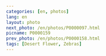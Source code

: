 ```yaml
---
categories: [en, photos]
lang: en
layout: photo
next_photo: /en/photos/P0000097.html
picname: P0000159
prev_photo: /en/photos/P0000158.html
tags: [Desert Flower, Zebras]
---
```

